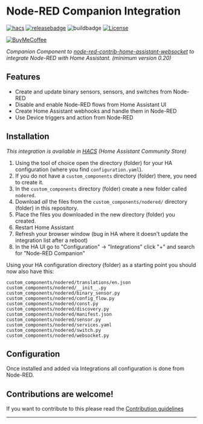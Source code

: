 # Node-RED Companion Integration

[![hacs][hacsbadge]][hacs] [![releasebadge]][release] ![buildbadge] [![License][license-shield]](LICENSE.md)

[![BuyMeCoffee][buymecoffeebadge]][buymecoffee]

_Companion Component to [node-red-contrib-home-assistant-websocket](https://github.com/zachowj/node-red-contrib-home-assistant-websocket) to integrate Node-RED with Home Assistant. (minimum version 0.20)_

## Features
* Create and update binary sensors, sensors, and switches from Node-RED
* Disable and enable Node-RED flows from Home Assistant UI
* Create Home Assistant webhooks and handle them in Node-RED
* Use Device triggers and action from Node-RED

## Installation

_This integration is available in [HACS](https://hacs.xyz) (Home Assistant Community Store)_

1. Using the tool of choice open the directory (folder) for your HA configuration (where you find `configuration.yaml`).
2. If you do not have a `custom_components` directory (folder) there, you need to create it.
3. In the `custom_components` directory (folder) create a new folder called `nodered`.
4. Download _all_ the files from the `custom_components/nodered/` directory (folder) in this repository.
5. Place the files you downloaded in the new directory (folder) you created.
6. Restart Home Assistant
7. Refresh your browser window (bug in HA where it doesn't update the integration list after a reboot)
8. In the HA UI go to "Configuration" -> "Integrations" click "+" and search for "Node-RED Companion"

Using your HA configuration directory (folder) as a starting point you should now also have this:

```text
custom_components/nodered/translations/en.json
custom_components/nodered/__init__.py
custom_components/nodered/binary_sensor.py
custom_components/nodered/config_flow.py
custom_components/nodered/const.py
custom_components/nodered/discovery.py
custom_components/nodered/manifest.json
custom_components/nodered/sensor.py
custom_components/nodered/services.yaml
custom_components/nodered/switch.py
custom_components/nodered/websocket.py
```

## Configuration

Once installed and added via Integrations all configuration is done from Node-RED.

## Contributions are welcome!

If you want to contribute to this please read the [Contribution guidelines](CONTRIBUTING.md)

***

[buymecoffee]: https://www.buymeacoffee.com/zachowj
[buymecoffeebadge]: https://www.buymeacoffee.com/assets/img/custom_images/orange_img.png
[license-shield]: https://img.shields.io/github/license/zachowj/hass-node-red.svg?style=for-the-badge
[hacs]: https://github.com/zachowj/hass-node-red
[hacsbadge]: https://img.shields.io/badge/HACS-Default-orange.svg?style=for-the-badge
[release]: https://github.com/zachowj/hass-node-red/releases
[releasebadge]: https://img.shields.io/github/v/release/zachowj/hass-node-red?style=for-the-badge
[buildbadge]: https://img.shields.io/github/workflow/status/zachowj/hass-node-red/pre-commit?style=for-the-badge
